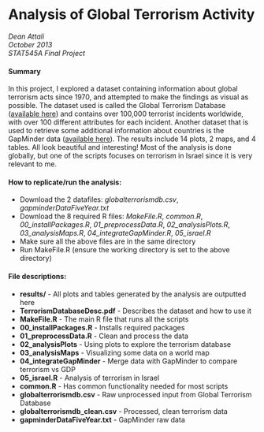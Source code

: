 Analysis of Global Terrorism Activity
==============================
_Dean Attali  
October 2013  
STAT545A Final Project_

#### Summary
In this project, I explored a dataset containing information about global terrorism acts since 1970, and attempted to make the findings as visual as possible.  The dataset used is called the Global Terrorism Database ([available here](http://www.start.umd.edu/gtd/)) and contains over 100,000 terrorist incidents worldwide, with over 100 different attributes for each incident.  Another dataset that is used to retrieve some additional information about countries is the GapMinder data ([available here](http://www.gapminder.org/)).  The results include 14 plots, 2 maps, and 4 tables. All look beautiful and interesting!  Most of the analysis is done globally, but one of the scripts focuses on terrorism in Israel since it is very relevant to me.

#### How to replicate/run the analysis:
- Download the 2 datafiles: _globalterrorismdb.csv_, _gapminderDataFiveYear.txt_
- Download the 8 required R files: _MakeFile.R_, _common.R_, *00_installPackages.R*, *01_preprocessData.R*, *02_analysisPlots.R*, *03_analysisMaps.R*, *04_integrateGapMinder.R*, *05_israel.R*
- Make sure all the above files are in the same directory
- Run MakeFile.R (ensure the working directory is set to the above directory)

#### File descriptions:
- **results/** - All plots and tables generated by the analysis are outputted here  
- **TerrorismDatabaseDesc.pdf** - Describes the dataset and how to use it
- **MakeFile.R** - The main R file that runs all the scripts
- **00_installPackages.R** - Installs required packages
- **01_preprocessData.R** - Clean and process the data
- **02_analysisPlots** - Using plots to explore the terrorism database
- **03_analysisMaps** - Visualizing some data on a world map
- **04_integrateGapMinder** -  Merge data with GapMinder to compare terrorism vs GDP
- **05_israel.R** - Analysis of terrorism in Israel
- **common.R** - Has common functionality needed for most scripts
- **globalterrorismdb.csv** - Raw unprocessed input from Global Terrorism Database
- **globalterrorismdb_clean.csv** - Processed, clean terrorism data
- **gapminderDataFiveYear.txt** - GapMinder raw data

